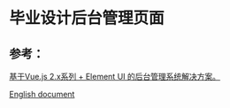# 毕业设计后台管理页面
## 参考：
[基于Vue.js 2.x系列 + Element UI 的后台管理系统解决方案。](http://blog.gdfengshuo.com/example/work/)

[English document](https://github.com/lin-xin/manage-system/blob/master/README_EN.md)